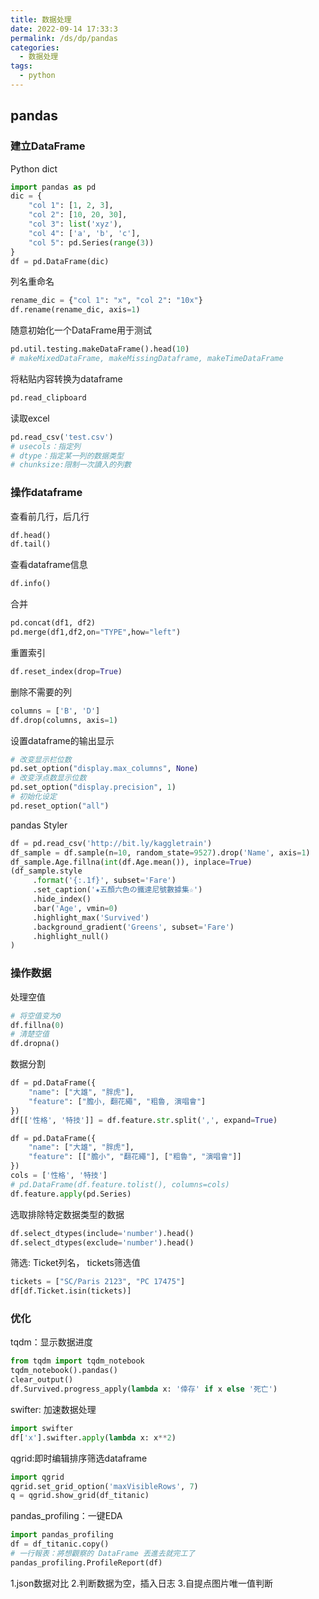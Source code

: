 ```yaml
---
title: 数据处理
date: 2022-09-14 17:33:3
permalink: /ds/dp/pandas
categories:
  - 数据处理
tags: 
  - python
---
```


## pandas
### 建立DataFrame
Python dict
```python
import pandas as pd
dic = {
    "col 1": [1, 2, 3], 
    "col 2": [10, 20, 30],
    "col 3": list('xyz'),
    "col 4": ['a', 'b', 'c'],
    "col 5": pd.Series(range(3))
}
df = pd.DataFrame(dic)
```
列名重命名
```python
rename_dic = {"col 1": "x", "col 2": "10x"}
df.rename(rename_dic, axis=1)
```
随意初始化一个DataFrame用于测试
```python
pd.util.testing.makeDataFrame().head(10)
# makeMixedDataFrame, makeMissingDataframe, makeTimeDataFrame
```
将粘贴内容转换为dataframe
```python
pd.read_clipboard
```
读取excel
```python
pd.read_csv('test.csv')
# usecols：指定列
# dtype：指定某一列的数据类型
# chunksize:限制一次讀入的列數
```
### 操作dataframe
查看前几行，后几行
```python
df.head()
df.tail()
```
查看dataframe信息
```python
df.info()
```
合并
```python
pd.concat(df1, df2)
pd.merge(df1,df2,on="TYPE",how="left")
```
重置索引
```python
df.reset_index(drop=True)
```
删除不需要的列
```python
columns = ['B', 'D']
df.drop(columns, axis=1)
```
设置dataframe的输出显示
```python
# 改变显示栏位数
pd.set_option("display.max_columns", None)
# 改变浮点数显示位数
pd.set_option("display.precision", 1)
# 初始化设定
pd.reset_option("all")
```
pandas Styler
```python
df = pd.read_csv('http://bit.ly/kaggletrain')
df_sample = df.sample(n=10, random_state=9527).drop('Name', axis=1)
df_sample.Age.fillna(int(df.Age.mean()), inplace=True)
(df_sample.style
     .format('{:.1f}', subset='Fare')
     .set_caption('★五顏六色の鐵達尼號數據集☆')
     .hide_index()
     .bar('Age', vmin=0)
     .highlight_max('Survived')
     .background_gradient('Greens', subset='Fare')
     .highlight_null()
)
```
### 操作数据
处理空值
```python
# 将空值变为0
df.fillna(0) 
# 清楚空值
df.dropna()
```
数据分割
```python
df = pd.DataFrame({
    "name": ["大雄", "胖虎"], 
    "feature": ["膽小, 翻花繩", "粗魯, 演唱會"]
})
df[['性格', '特技']] = df.feature.str.split(',', expand=True)

df = pd.DataFrame({
    "name": ["大雄", "胖虎"], 
    "feature": [["膽小", "翻花繩"], ["粗魯", "演唱會"]]
})
cols = ['性格', '特技']
# pd.DataFrame(df.feature.tolist(), columns=cols)
df.feature.apply(pd.Series)
```
选取排除特定数据类型的数据
```python
df.select_dtypes(include='number').head()
df.select_dtypes(exclude='number').head()
```
筛选: Ticket列名， tickets筛选值
```python
tickets = ["SC/Paris 2123", "PC 17475"]
df[df.Ticket.isin(tickets)]
```
### 优化
tqdm：显示数据进度
```python
from tqdm import tqdm_notebook
tqdm_notebook().pandas()
clear_output()
df.Survived.progress_apply(lambda x: '倖存' if x else '死亡')
```
swifter: 加速数据处理
```python
import swifter
df['x'].swifter.apply(lambda x: x**2)
```
qgrid:即时编辑排序筛选dataframe
```python
import qgrid
qgrid.set_grid_option('maxVisibleRows', 7)
q = qgrid.show_grid(df_titanic)
```
pandas_profiling：一键EDA
```python
import pandas_profiling
df = df_titanic.copy()
# 一行報表：將想觀察的 DataFrame 丟進去就完工了
pandas_profiling.ProfileReport(df)
```
1.json数据对比
2.判断数据为空，插入日志
3.自提点图片唯一值判断